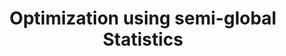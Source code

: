 ---
year: 2018
title: Optimization using semi-global Statistics
excerpt: Project developing and analyzing a new gradient optimization algorithm
role: Graduate Student
supervisor: Dr. Sebastian Otte
supervisor_url: https://uni-tuebingen.de/fakultaeten/mathematisch-naturwissenschaftliche-fakultaet/fachbereiche/informatik/lehrstuehle/cognitive-modeling/staff/sebastian-otte/
affiliation: Neuro-Cognitive Modeling Group
affiliation_url: https://uni-tuebingen.de/fakultaeten/mathematisch-naturwissenschaftliche-fakultaet/fachbereiche/informatik/lehrstuehle/cognitive-modeling/
document: 
preview: documents/optimization_using_semi-global_statistics/beale2D.gif
---